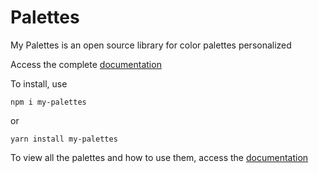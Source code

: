 # Palettes

My Palettes is an open source library for color palettes personalized

Access the complete [documentation](https://my-palettes-docs.vercel.app/docs?page=1)

To install, use

```
npm i my-palettes
```

or

```
yarn install my-palettes
```

To view all the palettes and how to use them, access the [documentation](https://my-palettes-docs.vercel.app/docs?page=1)
